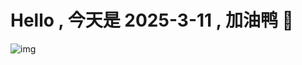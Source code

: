 
# Hello , 今天是 2025-3-11 , 加油鸭 🤭

![img](https://v1.jinrishici.com/all.svg?font-size=18&spacing=4)

